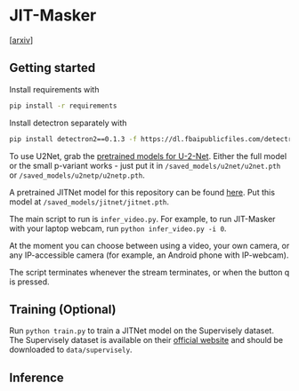 # JIT-Masker

\[[arxiv](https://arxiv.org/abs/2006.06185)\]

## Getting started

Install requirements with

```bash
pip install -r requirements
```

Install detectron separately with

```bash
pip install detectron2==0.1.3 -f https://dl.fbaipublicfiles.com/detectron2/wheels/cu101/torch1.5/index.html
```

To use U2Net, grab the [pretrained models for U-2-Net](https://github.com/NathanUA/U-2-Net#usage).
Either the full model or the small p-variant works - just put it in `/saved_models/u2net/u2net.pth`
or `/saved_models/u2netp/u2netp.pth`.

A pretrained JITNet model for this repository can be found [here](https://drive.google.com/file/d/118QfdHhd8KmoZx6MgxO5xAtBHzgfVW71/view?usp=sharing). Put this model at `/saved_models/jitnet/jitnet.pth`.

The main script to run is `infer_video.py`. For example, to run JIT-Masker
with your laptop webcam, run `python infer_video.py -i 0`.

At the moment you can choose between using a video, your own camera, or any IP-accessible
camera (for example, an Android phone with IP-webcam).

The script terminates whenever the stream terminates, or when the button q is pressed.

## Training (Optional)

Run `python train.py` to train a JITNet model on the Supervisely dataset. The
Supervisely dataset is available on their [official website](https://app.supervise.ly/login)
and should be downloaded to `data/supervisely`.

## Inference


